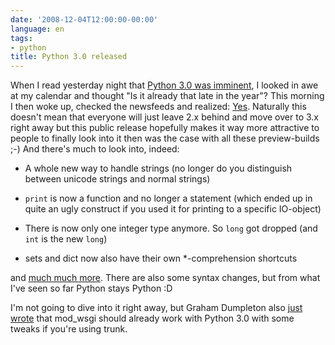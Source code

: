 ```yaml
---
date: '2008-12-04T12:00:00-00:00'
language: en
tags:
- python
title: Python 3.0 released
---
```



When I read yesterday night that [Python 3.0 was imminent](http://mail.python.org/pipermail/python-committers/2008-December/000277.html), I looked in awe at my calendar and thought "Is it already that late in the year"? This morning I then woke up, checked the newsfeeds and realized: [Yes](http://python.org/download/releases/3.0/). Naturally this doesn't mean that everyone will just leave 2.x behind and move over to 3.x right away but this public release hopefully makes it way more attractive to people to finally look into it then was the case with all these preview-builds ;-) And there's much to look into, indeed: 
    
* A whole new way to handle strings (no longer do you distinguish between
  unicode strings and normal strings)

* ``print`` is now a function and no longer a statement (which ended up
  in quite an ugly construct if you used it for printing to a specific
  IO-object)

* There is now only one integer type anymore. So ``long`` got dropped (and
  ``int`` is the new ``long``)

* sets and dict now also have their own \*-comprehension shortcuts
    
and [much much more](http://docs.python.org/dev/3.0/whatsnew/3.0.html). There are also some syntax changes, but from what I've seen so far Python stays Python :D 

I'm not going to dive into it right away, but Graham Dumpleton also [just wrote](http://blog.dscpl.com.au/2008/12/python-30-and-modwsgi.html) that mod_wsgi should already work with Python 3.0 with some tweaks if you're using trunk.